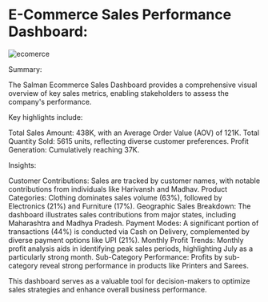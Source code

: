 # E-Commerce Sales Performance Dashboard: 

![ecomerce](https://github.com/user-attachments/assets/d6ef7901-b112-4cda-b6d9-add33f16289c)

Summary:

The Salman Ecommerce Sales Dashboard provides a comprehensive visual overview of key sales metrics, enabling stakeholders to assess the company's performance.

Key highlights include:

Total Sales Amount: 438K, with an Average Order Value (AOV) of 121K.
Total Quantity Sold: 5615 units, reflecting diverse customer preferences.
Profit Generation: Cumulatively reaching 37K.

Insights:

Customer Contributions: Sales are tracked by customer names, with notable contributions from individuals like Harivansh and Madhav.
Product Categories: Clothing dominates sales volume (63%), followed by Electronics (21%) and Furniture (17%).
Geographic Sales Breakdown: The dashboard illustrates sales contributions from major states, including Maharashtra and Madhya Pradesh.
Payment Modes: A significant portion of transactions (44%) is conducted via Cash on Delivery, complemented by diverse payment options like UPI (21%).
Monthly Profit Trends: Monthly profit analysis aids in identifying peak sales periods, highlighting July as a particularly strong month.
Sub-Category Performance: Profits by sub-category reveal strong performance in products like Printers and Sarees.

This dashboard serves as a valuable tool for decision-makers to optimize sales strategies and enhance overall business performance.
